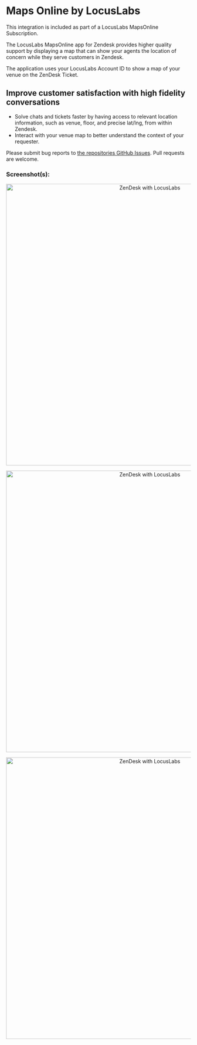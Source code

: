 # Maps Online by LocusLabs

This integration is included as part of a LocusLabs MapsOnline Subscription.

The LocusLabs MapsOnline app for Zendesk provides higher quality support by displaying a map that can show your agents the location of concern while they serve customers in Zendesk.

The application uses your LocusLabs Account ID to show a map of your venue on the ZenDesk Ticket.

## Improve customer satisfaction with high fidelity conversations
* Solve chats and tickets faster by having access to relevant location information, such as venue, floor, and precise lat/lng, from within Zendesk.
* Interact with your venue map to better understand the context of your requester.



Please submit bug reports to [the repositories GitHub Issues](https://github.com/josephmcasey/locuslabs-mapsonline-zendesk-app/issues). Pull requests are welcome.

### Screenshot(s):

<p align='center'>
<img src='https://raw.githubusercontent.com/josephmcasey/locuslabs-mapsonline-zendesk-app/master/assets/screenshot-1.png' width='768' alt='ZenDesk with LocusLabs'>
</p>

<p align='center'>
<img src='https://raw.githubusercontent.com/josephmcasey/locuslabs-mapsonline-zendesk-app/master/assets/screenshot-2.png' width='768' alt='ZenDesk with LocusLabs'>
</p>

<p align='center'>
<img src='https://raw.githubusercontent.com/josephmcasey/locuslabs-mapsonline-zendesk-app/master/assets/screenshot-3.png' width='768' alt='ZenDesk with LocusLabs'>
</p>